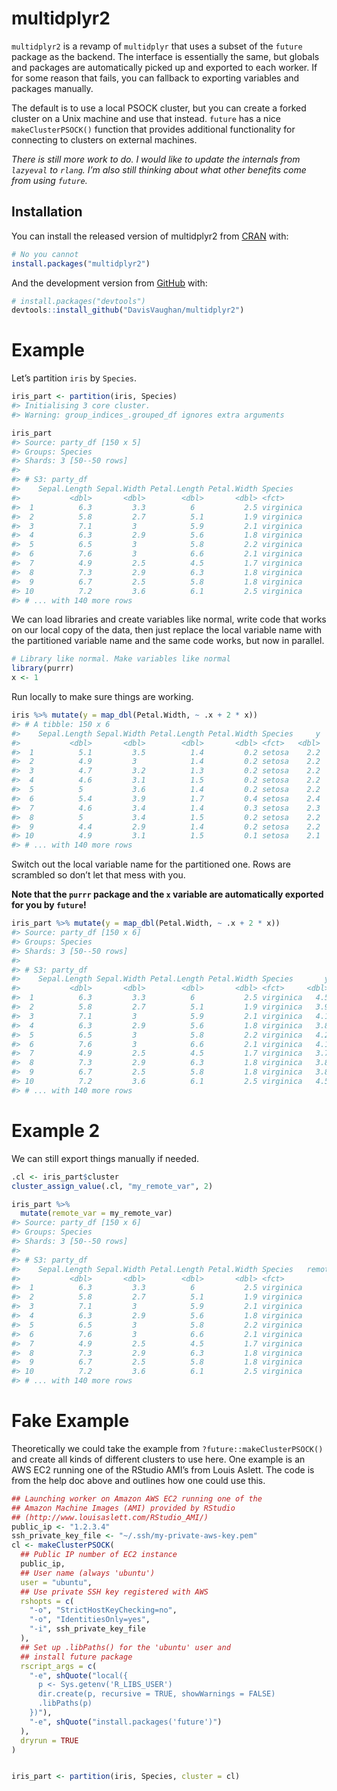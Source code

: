 
<!-- README.md is generated from README.Rmd. Please edit that file -->

# multidplyr2

`multidplyr2` is a revamp of `multidplyr` that uses a subset of the
`future` package as the backend. The interface is essentially the same,
but globals and packages are automatically picked up and exported to
each worker. If for some reason that fails, you can fallback to
exporting variables and packages manually.

The default is to use a local PSOCK cluster, but you can create a forked
cluster on a Unix machine and use that instead. `future` has a nice
`makeClusterPSOCK()` function that provides additional functionality for
connecting to clusters on external machines.

*There is still more work to do. I would like to update the internals
from `lazyeval` to `rlang`. I’m also still thinking about what other
benefits come from using `future`.*

## Installation

You can install the released version of multidplyr2 from
[CRAN](https://CRAN.R-project.org) with:

``` r
# No you cannot
install.packages("multidplyr2")
```

And the development version from [GitHub](https://github.com/) with:

``` r
# install.packages("devtools")
devtools::install_github("DavisVaughan/multidplyr2")
```

# Example

Let’s partition `iris` by `Species`.

``` r
iris_part <- partition(iris, Species)
#> Initialising 3 core cluster.
#> Warning: group_indices_.grouped_df ignores extra arguments

iris_part
#> Source: party_df [150 x 5]
#> Groups: Species
#> Shards: 3 [50--50 rows]
#> 
#> # S3: party_df
#>    Sepal.Length Sepal.Width Petal.Length Petal.Width Species  
#>           <dbl>       <dbl>        <dbl>       <dbl> <fct>    
#>  1          6.3         3.3          6           2.5 virginica
#>  2          5.8         2.7          5.1         1.9 virginica
#>  3          7.1         3            5.9         2.1 virginica
#>  4          6.3         2.9          5.6         1.8 virginica
#>  5          6.5         3            5.8         2.2 virginica
#>  6          7.6         3            6.6         2.1 virginica
#>  7          4.9         2.5          4.5         1.7 virginica
#>  8          7.3         2.9          6.3         1.8 virginica
#>  9          6.7         2.5          5.8         1.8 virginica
#> 10          7.2         3.6          6.1         2.5 virginica
#> # ... with 140 more rows
```

We can load libraries and create variables like normal, write code that
works on our local copy of the data, then just replace the local
variable name with the partitioned variable name and the same code
works, but now in parallel.

``` r
# Library like normal. Make variables like normal
library(purrr)
x <- 1
```

Run locally to make sure things are working.

``` r
iris %>% mutate(y = map_dbl(Petal.Width, ~ .x + 2 * x))
#> # A tibble: 150 x 6
#>    Sepal.Length Sepal.Width Petal.Length Petal.Width Species     y
#>           <dbl>       <dbl>        <dbl>       <dbl> <fct>   <dbl>
#>  1          5.1         3.5          1.4         0.2 setosa    2.2
#>  2          4.9         3            1.4         0.2 setosa    2.2
#>  3          4.7         3.2          1.3         0.2 setosa    2.2
#>  4          4.6         3.1          1.5         0.2 setosa    2.2
#>  5          5           3.6          1.4         0.2 setosa    2.2
#>  6          5.4         3.9          1.7         0.4 setosa    2.4
#>  7          4.6         3.4          1.4         0.3 setosa    2.3
#>  8          5           3.4          1.5         0.2 setosa    2.2
#>  9          4.4         2.9          1.4         0.2 setosa    2.2
#> 10          4.9         3.1          1.5         0.1 setosa    2.1
#> # ... with 140 more rows
```

Switch out the local variable name for the partitioned one. Rows are
scrambled so don’t let that mess with you.

**Note that the `purrr` package and the `x` variable are automatically
exported for you by `future`\!**

``` r
iris_part %>% mutate(y = map_dbl(Petal.Width, ~ .x + 2 * x))
#> Source: party_df [150 x 6]
#> Groups: Species
#> Shards: 3 [50--50 rows]
#> 
#> # S3: party_df
#>    Sepal.Length Sepal.Width Petal.Length Petal.Width Species       y
#>           <dbl>       <dbl>        <dbl>       <dbl> <fct>     <dbl>
#>  1          6.3         3.3          6           2.5 virginica   4.5
#>  2          5.8         2.7          5.1         1.9 virginica   3.9
#>  3          7.1         3            5.9         2.1 virginica   4.1
#>  4          6.3         2.9          5.6         1.8 virginica   3.8
#>  5          6.5         3            5.8         2.2 virginica   4.2
#>  6          7.6         3            6.6         2.1 virginica   4.1
#>  7          4.9         2.5          4.5         1.7 virginica   3.7
#>  8          7.3         2.9          6.3         1.8 virginica   3.8
#>  9          6.7         2.5          5.8         1.8 virginica   3.8
#> 10          7.2         3.6          6.1         2.5 virginica   4.5
#> # ... with 140 more rows
```

# Example 2

We can still export things manually if needed.

``` r
.cl <- iris_part$cluster
cluster_assign_value(.cl, "my_remote_var", 2)

iris_part %>%
  mutate(remote_var = my_remote_var)
#> Source: party_df [150 x 6]
#> Groups: Species
#> Shards: 3 [50--50 rows]
#> 
#> # S3: party_df
#>    Sepal.Length Sepal.Width Petal.Length Petal.Width Species   remote_var
#>           <dbl>       <dbl>        <dbl>       <dbl> <fct>          <dbl>
#>  1          6.3         3.3          6           2.5 virginica          2
#>  2          5.8         2.7          5.1         1.9 virginica          2
#>  3          7.1         3            5.9         2.1 virginica          2
#>  4          6.3         2.9          5.6         1.8 virginica          2
#>  5          6.5         3            5.8         2.2 virginica          2
#>  6          7.6         3            6.6         2.1 virginica          2
#>  7          4.9         2.5          4.5         1.7 virginica          2
#>  8          7.3         2.9          6.3         1.8 virginica          2
#>  9          6.7         2.5          5.8         1.8 virginica          2
#> 10          7.2         3.6          6.1         2.5 virginica          2
#> # ... with 140 more rows
```

# Fake Example

Theoretically we could take the example from
`?future::makeClusterPSOCK()` and create all kinds of different clusters
to use here. One example is an AWS EC2 running one of the RStudio AMI’s
from Louis Aslett. The code is from the help doc above and outlines how
one could use this.

``` r
## Launching worker on Amazon AWS EC2 running one of the
## Amazon Machine Images (AMI) provided by RStudio
## (http://www.louisaslett.com/RStudio_AMI/)
public_ip <- "1.2.3.4"
ssh_private_key_file <- "~/.ssh/my-private-aws-key.pem"
cl <- makeClusterPSOCK(
  ## Public IP number of EC2 instance
  public_ip,
  ## User name (always 'ubuntu')
  user = "ubuntu",
  ## Use private SSH key registered with AWS
  rshopts = c(
    "-o", "StrictHostKeyChecking=no",
    "-o", "IdentitiesOnly=yes",
    "-i", ssh_private_key_file
  ),
  ## Set up .libPaths() for the 'ubuntu' user and
  ## install future package
  rscript_args = c(
    "-e", shQuote("local({
      p <- Sys.getenv('R_LIBS_USER')
      dir.create(p, recursive = TRUE, showWarnings = FALSE)
      .libPaths(p)
    })"),
    "-e", shQuote("install.packages('future')")
  ),
  dryrun = TRUE
)


iris_part <- partition(iris, Species, cluster = cl)
```
